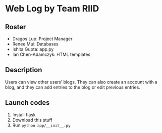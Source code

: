 # Web Log by Team RIID
## Roster
* Dragos Lup: Project Manager
* Renee Mui: Databases
* Ishita Gupta: app.py
* Ian Chen-Adamczyk: HTML templates
## Description
Users can view other users’ blogs. They can also create an account with a blog, and they can add entries to the blog or edit previous entries.
## Launch codes
1. Install flask
2. Download this stuff
3. Run `python app/__init__.py`
